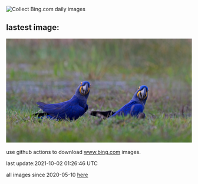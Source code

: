 ![Collect Bing.com daily images](https://github.com/counter2015/bing-daily-images/workflows/Collect%20Bing.com%20daily%20images/badge.svg)
## lastest image:
![](images/HyacinthMacaws.jpg)

use github actions to download www.bing.com images.

last update:2021-10-02 01:26:46 UTC

all images since 2020-05-10 [here](https://github.com/counter2015/bing-daily-images/tree/master/images) 
